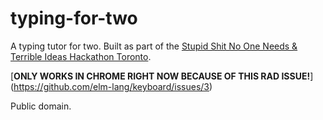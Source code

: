 # typing-for-two

A typing tutor for two. Built as part of the [Stupid Shit No One Needs &
Terrible Ideas Hackathon Toronto](http://stupidhacktoronto.com/).

[**ONLY WORKS IN CHROME RIGHT NOW BECAUSE OF THIS RAD ISSUE!**]
(https://github.com/elm-lang/keyboard/issues/3)

Public domain.
